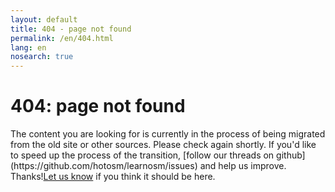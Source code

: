 ```yaml
---
layout: default
title: 404 - page not found
permalink: /en/404.html
lang: en
nosearch: true
---
```

<div class='pad1 notfound rounded'>
  <span></span>
  <h1>404: page not found</h1>
  <p>The content you are looking for is currently in the process of being migrated from the old site or other sources. Please check again shortly.
  If you'd like to speed up the process of the transition, [follow our threads on github](https://github.com/hotosm/learnosm/issues) and help us improve. Thanks!<a href='mailto:learnosm@hotosm.org'>Let us know</a> if you think it should be here.</p>
</div>
